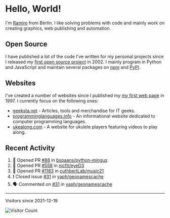 # Hello, World!

I'm [Ramiro](https://ramiro.org/) from Berlin. I like solving problems with code and mainly work on creating graphics, web publishing and automation.

## Open Source

I have published a lot of the code I've written for my personal projects since I released my [first open source project](https://github.com/yaph/berlinifyer) in 2002. I mainly program in Python and JavaScript and maintain several packages on [npm](https://www.npmjs.com/~rg) and [PyPI](https://pypi.org/user/ramiro/).

## Websites

I've created a number of websites since I published my [my first web page](http://web.archive.org/web/19990429221519/http://angli02.kgw.tu-berlin.de/students/Ramiro/Ramiro.html) in 1997. I currently focus on the following ones:

* [geeksta.net](https://geeksta.net/) - Articles, tools and merchandise for IT geeks.
* [programminglanguages.info](https://programminglanguages.info/) - An informational website dedicated to computer programming languages.
* [ukealong.com](https://ukealong.com/) - A website for ukulele players featuring videos to play along.

## Recent Activity

<!--START_SECTION:activity-->
1. 💪 Opened PR [#88](https://github.com/bspaans/python-mingus/pull/88) in [bspaans/python-mingus](https://github.com/bspaans/python-mingus)
2. 💪 Opened PR [#558](https://github.com/nicfit/eyeD3/pull/558) in [nicfit/eyeD3](https://github.com/nicfit/eyeD3)
3. 💪 Opened PR [#1183](https://github.com/cuthbertLab/music21/pull/1183) in [cuthbertLab/music21](https://github.com/cuthbertLab/music21)
4. ❗️ Closed issue [#31](https://github.com/yaph/geonamescache/issues/31) in [yaph/geonamescache](https://github.com/yaph/geonamescache)
5. 🗣 Commented on [#31](https://github.com/yaph/geonamescache/issues/31) in [yaph/geonamescache](https://github.com/yaph/geonamescache)
<!--END_SECTION:activity-->

---

Visitors since 2021-12-19

![Visitor Count](https://profile-counter.glitch.me/yaph/count.svg)